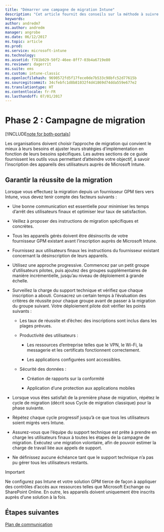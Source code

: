 ```yaml
---
title: "Démarrer une campagne de migration Intune"
description: "Cet article fournit des conseils sur la méthode à suivre pour démarrer une campagne de migration."
keywords: 
author: andredm7
ms.author: andredm
manager: angrobe
ms.date: 06/12/2017
ms.topic: article
ms.prod: 
ms.service: microsoft-intune
ms.technology: 
ms.assetid: f781b029-50f2-46ee-8ff7-03b4a6719e80
ms.reviewer: dagerrit
ms.suite: ems
ms.custom: intune-classic
ms.openlocfilehash: 9690572fd5f17fece0de7b533c98bfc52d77615b
ms.sourcegitcommit: 34cfebfc1d8b81032f4d41869d74dda559e677e2
ms.translationtype: HT
ms.contentlocale: fr-FR
ms.lasthandoff: 07/01/2017
---
```

# <a name="phase-2-migration-campaign"></a>Phase 2 : Campagne de migration

[!INCLUDE[note for both-portals](./includes/note-for-both-portals.md)]

Les organisations doivent choisir l’approche de migration qui convient le mieux à leurs besoins et ajuster leurs stratégies d’implémentation en fonction de leurs besoins spécifiques. Les autres sections de ce guide fournissent les outils vous permettant d’atteindre votre objectif, à savoir l’inscription des appareils des utilisateurs auprès de Microsoft Intune.

## <a name="keys-to-a-successful-migration"></a>Garantir la réussite de la migration

Lorsque vous effectuez la migration depuis un fournisseur GPM tiers vers Intune, vous devez tenir compte des facteurs suivants :

-   Une bonne communication est essentielle pour minimiser les temps d’arrêt des utilisateurs finaux et optimiser leur taux de satisfaction.

-   Veillez à proposer des instructions de migration spécifiques et concrètes.

-   Tous les appareils gérés doivent être désinscrits de votre fournisseur GPM existant avant l’inscription auprès de Microsoft Intune.

-   Fournissez aux utilisateurs finaux les instructions du fournisseur existant concernant la désinscription de leurs appareils.

-   Utilisez une approche progressive. Commencez par un petit groupe d’utilisateurs pilotes, puis ajoutez des groupes supplémentaires de manière incrémentielle, jusqu’au niveau de déploiement à grande échelle.

-   Surveillez la charge du support technique et vérifiez que chaque inscription a abouti. Consacrez un certain temps à l’évaluation des critères de réussite pour chaque groupe avant de passer à la migration du groupe suivant. Votre déploiement pilote doit vérifier les points suivants :

    -   Les taux de réussite et d’échec des inscriptions sont inclus dans les plages prévues.

    -   Productivité des utilisateurs :

        -   Les ressources d’entreprise telles que le VPN, le Wi-Fi, la messagerie et les certificats fonctionnent correctement.

        -   Les applications configurées sont accessibles.

    -   Sécurité des données :

        -   Création de rapports sur la conformité

        -   Application d’une protection aux applications mobiles

-   Lorsque vous êtes satisfait de la première phase de migration, répétez le cycle de migration (décrit sous Cycle de migration classique) pour la phase suivante.

-   Répétez chaque cycle progressif jusqu’à ce que tous les utilisateurs soient migrés vers Intune.

-   Assurez-vous que l’équipe du support technique est prête à prendre en charge les utilisateurs finaux à toutes les étapes de la campagne de migration. Exécutez une migration volontaire, afin de pouvoir estimer la charge de travail liée aux appels de support.

-   Ne définissez aucune échéance tant que le support technique n’a pas pu gérer tous les utilisateurs restants.

> [!IMPORTANT] 
> Ne configurez pas Intune et votre solution GPM tierce de façon à appliquer des contrôles d’accès aux ressources telles que Microsoft Exchange ou SharePoint Online. En outre, les appareils doivent uniquement être inscrits auprès d’une solution à la fois.

## <a name="next-steps"></a>Étapes suivantes

[Plan de communication](migration-guide-communication-plan.md)
